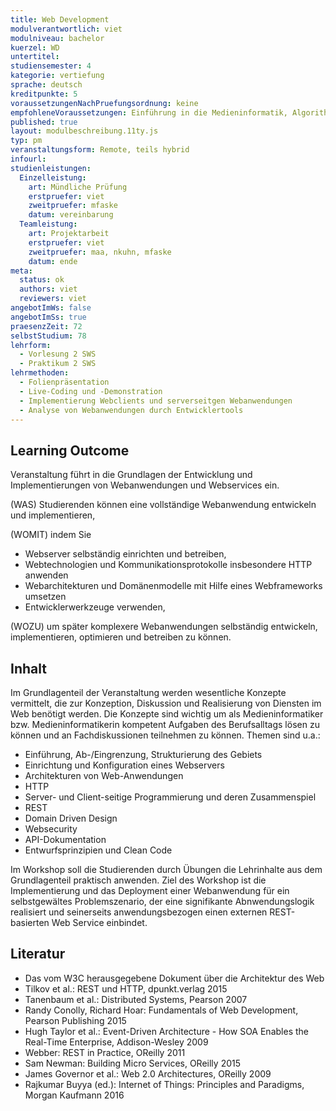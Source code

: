 ```yaml
---
title: Web Development
modulverantwortlich: viet
modulniveau: bachelor
kuerzel: WD
untertitel:
studiensemester: 4
kategorie: vertiefung
sprache: deutsch
kreditpunkte: 5
voraussetzungenNachPruefungsordnung: keine
empfohleneVoraussetzungen: Einführung in die Medieninformatik, Algorithmen und Programmierung 1 und 2, Datenbankensysteme, Kommunikationstechnik und Netze
published: true
layout: modulbeschreibung.11ty.js
typ: pm
veranstaltungsform: Remote, teils hybrid
infourl: 
studienleistungen:
  Einzelleistung:
    art: Mündliche Prüfung
    erstpruefer: viet
    zweitpruefer: mfaske
    datum: vereinbarung
  Teamleistung:
    art: Projektarbeit
    erstpruefer: viet
    zweitpruefer: maa, nkuhn, mfaske
    datum: ende
meta:
  status: ok  
  authors: viet
  reviewers: viet
angebotImWs: false
angebotImSs: true
praesenzZeit: 72
selbstStudium: 78
lehrform:
  - Vorlesung 2 SWS
  - Praktikum 2 SWS
lehrmethoden:
  - Folienpräsentation
  - Live-Coding und -Demonstration
  - Implementierung Webclients und serverseitgen Webanwendungen
  - Analyse von Webanwendungen durch Entwicklertools  
---
```


## Learning Outcome

Veranstaltung führt in die Grundlagen der Entwicklung und Implementierungen von Webanwendungen und Webservices ein.

(WAS) Studierenden können eine vollständige Webanwendung entwickeln und implementieren,

(WOMIT) indem Sie

- Webserver selbständig einrichten und betreiben,
- Webtechnologien und Kommunikationsprotokolle insbesondere HTTP
  anwenden
- Webarchitekturen und Domänenmodelle mit Hilfe eines Webframeworks
  umsetzen
- Entwicklerwerkzeuge verwenden,

(WOZU) um später komplexere Webanwendungen selbständig entwickeln, implementieren, optimieren und betreiben zu können.

## Inhalt

Im Grundlagenteil der Veranstaltung werden wesentliche Konzepte vermittelt, die zur Konzeption, Diskussion und Realisierung von Diensten im Web benötigt werden. Die Konzepte sind wichtig um als Medieninformatiker bzw. Medieninformatikerin kompetent Aufgaben des Berufsalltags lösen zu können und an Fachdiskussionen teilnehmen zu können. Themen sind u.a.:

- Einführung, Ab-/Eingrenzung, Strukturierung des Gebiets
- Einrichtung und Konfiguration eines Webservers
- Architekturen von Web-Anwendungen
- HTTP
- Server- und Client-seitige Programmierung und deren Zusammenspiel
- REST
- Domain Driven Design
- Websecurity
- API-Dokumentation
- Entwurfsprinzipien und Clean Code

Im Workshop soll die Studierenden durch Übungen die Lehrinhalte aus dem Grundlagenteil praktisch anwenden. Ziel des Workshop
ist die Implementierung und das Deployment einer Webanwendung für ein selbstgewältes Problemszenario, der eine signifikante Abnwendungslogik realisiert und seinerseits anwendungsbezogen einen externen REST-basierten Web Service einbindet.

## Literatur
- Das vom W3C herausgegebene Dokument über die Architektur des Web
- Tilkov et al.: REST und HTTP, dpunkt.verlag 2015
- Tanenbaum et al.: Distributed Systems, Pearson 2007
- Randy Conolly, Richard Hoar: Fundamentals of Web Development, Pearson Publishing 2015
- Hugh Taylor et al.: Event-Driven Architecture - How SOA Enables the Real-Time Enterprise, Addison-Wesley 2009
- Webber: REST in Practice, OReilly 2011
- Sam Newman: Building Micro Services, OReilly 2015
- James Governor et al.: Web 2.0 Architectures, OReilly 2009
- Rajkumar Buyya (ed.): Internet of Things: Principles and Paradigms, Morgan Kaufmann 2016
